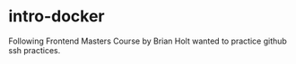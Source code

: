 # intro-docker
Following Frontend Masters Course by Brian Holt wanted to practice github ssh practices.


